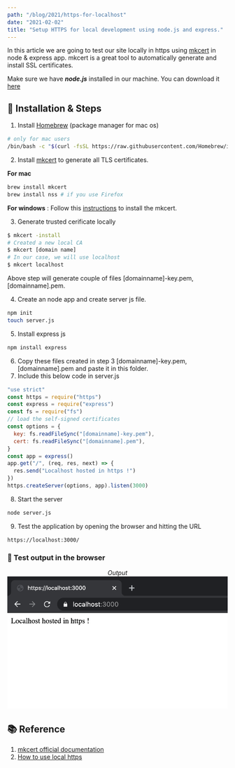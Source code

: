 ```yaml
---
path: "/blog/2021/https-for-localhost"
date: "2021-02-02"
title: "Setup HTTPS for local development using node.js and express."
---
```


In this article we are going to test our site locally in https using [mkcert](https://github.com/FiloSottile/mkcert) in node & express app. mkcert is a great tool to automatically generate and install SSL certificates.

Make sure we have **_node.js_** installed in our machine. You can download it [here](https://nodejs.org/en/download/)

## 🔧 Installation & Steps

1. Install [Homebrew](https://brew.sh/) (package manager for mac os)

```bash
# only for mac users
/bin/bash -c "$(curl -fsSL https://raw.githubusercontent.com/Homebrew/install/master/install.sh)"
```

2. Install [mkcert](https://github.com/FiloSottile/mkcert) to generate all TLS certificates.

**For mac**

```bash
brew install mkcert
brew install nss # if you use Firefox
```

**For windows** :
Follow this [instructions](https://github.com/FiloSottile/mkcert#windows) to install the mkcert.

3. Generate trusted cerificate locally

```bash
$ mkcert -install
# Created a new local CA
$ mkcert [domain name]
# In our case, we will use localhost
$ mkcert localhost
```

Above step will generate couple of files [domainname]-key.pem, [domainname].pem.

4. Create an node app and create server js file.

```bash
npm init
touch server.js
```

5. Install express js

```bash
npm install express
```

6. Copy these files created in step 3 [domainname]-key.pem, [domainname].pem and paste it in this folder.
7. Include this below code in server.js

```js
"use strict"
const https = require("https")
const express = require("express")
const fs = require("fs")
// load the self-signed certificates
const options = {
  key: fs.readFileSync("[domainname]-key.pem"),
  cert: fs.readFileSync("[domainname].pem"),
}
const app = express()
app.get("/", (req, res, next) => {
  res.send("Localhost hosted in https !")
})
https.createServer(options, app).listen(3000)
```

8. Start the server

```bash
node server.js
```

9. Test the application by opening the browser and hitting the URL

```
https://localhost:3000/
```

### 💽 Test output in the browser

<center>
  <i>Output</i>
  <img src="./localhost.png" alt="Test localhost in https"/>
</center>

## 📚 Reference

1. [mkcert official documentation](https://github.com/FiloSottile/mkcert)
2. [How to use local https](https://web.dev/how-to-use-local-https)
